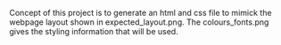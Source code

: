 Concept of this project is to generate an html and css file to mimick the webpage layout shown in expected_layout.png. The colours_fonts.png gives the styling information that will be used.